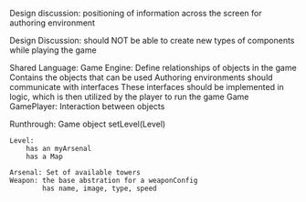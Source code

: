 Design discussion:
    positioning of information across the screen for authoring environment

Design Discussion:
    should NOT be able to create new types of components while playing the game
    
    
    
Shared Language:
    Game Engine: Define relationships of objects in the game
    Contains the objects that can be used
       Authoring environments should communicate with interfaces
       These interfaces should be implemented in logic, which is then utilized by the player to run the game
    Game GamePlayer: Interaction between objects
       
       
  Runthrough:
    Game object
        setLevel(Level)
    
    Level:
        has an myArsenal
        has a Map
        
    Arsenal: Set of available towers
    Weapon: the base abstration for a weaponConfig
            has name, image, type, speed